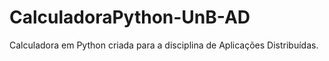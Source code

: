 CalculadoraPython-UnB-AD
========================

Calculadora em Python criada para a disciplina de Aplicações Distribuídas.

